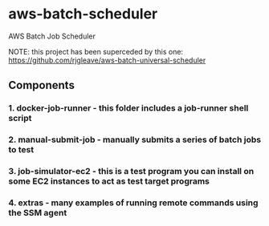 # aws-batch-scheduler
AWS Batch Job Scheduler

NOTE: this project has been superceded by this one: https://github.com/rjgleave/aws-batch-universal-scheduler

## Components
### 1. docker-job-runner - this folder includes a job-runner shell script
### 2. manual-submit-job - manually submits a series of batch jobs to test
### 3. job-simulator-ec2 - this is a test program you can install on some EC2 instances to act as test target programs
### 4. extras - many examples of running remote commands using the SSM agent


